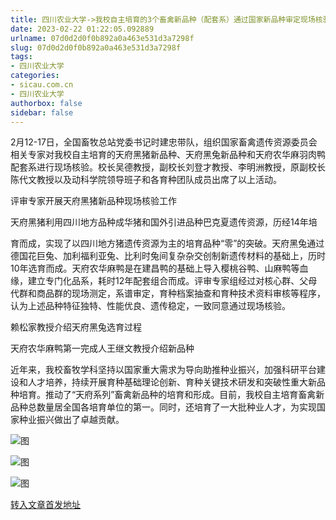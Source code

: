 ```yaml
---
title: 四川农业大学->我校自主培育的3个畜禽新品种（配套系）通过国家新品种审定现场核验 | sicau.com.cn
date: 2023-02-22 01:22:05.092889
urlname: 07d0d2d0f0b892a0a463e531d3a7298f
slug: 07d0d2d0f0b892a0a463e531d3a7298f
tags: 
- 四川农业大学
categories:
- sicau.com.cn
- 四川农业大学
authorbox: false
sidebar: false
---
```

2月12-17日，全国畜牧总站党委书记时建忠带队，组织国家畜禽遗传资源委员会相关专家对我校自主培育的天府黑猪新品种、天府黑兔新品种和天府农华麻羽肉鸭配套系进行现场核验。校长吴德教授，副校长刘登才教授、李明洲教授，原副校长陈代文教授以及动科学院领导班子和各育种团队成员出席了以上活动。

评审专家开展天府黑猪新品种现场核验工作

天府黑猪利用四川地方品种成华猪和国外引进品种巴克夏遗传资源，历经14年培
<!--more-->
育而成，实现了以四川地方猪遗传资源为主的培育品种“零”的突破。天府黑兔通过德国花巨兔、加利福利亚兔、比利时兔间复杂杂交创制新遗传材料的基础上，历时10年选育而成。天府农华麻鸭是在建昌鸭的基础上导入樱桃谷鸭、山麻鸭等血缘，建立专门化品系，耗时12年配套组合而成。评审专家组经过对核心群、父母代群和商品群的现场测定，系谱审定，育种档案抽查和育种技术资料审核等程序，认为上述品种特征独特、性能优良、遗传稳定，一致同意通过现场核验。

赖松家教授介绍天府黑兔选育过程

天府农华麻鸭第一完成人王继文教授介绍新品种

近年来，我校畜牧学科坚持以国家重大需求为导向助推种业振兴，加强科研平台建设和人才培养，持续开展育种基础理论创新、育种关键技术研发和突破性重大新品种培育。推动了“天府系列”畜禽新品种的培育和形成。目前，我校自主培育畜禽新品种总数量居全国各培育单位的第一。同时，还培育了一大批种业人才，为实现国家种业振兴做出了卓越贡献。

![图](https://news.sicau.edu.cn/__local/0/D6/4D/A65AD71D2A4D5E80F7F99D2D19A_A55AF7C5_1D00F.jpg)

![图](https://news.sicau.edu.cn/__local/A/84/49/092E42999C1C94069860F46D889_6EC2F236_2676C.jpg)

![图](https://news.sicau.edu.cn/__local/9/78/5E/231CC4F754C963DCF9C9A4EE618_1545A7C1_2AE67.jpg)

[转入文章首发地址](https://news.sicau.edu.cn/info/1078/71023.htm)